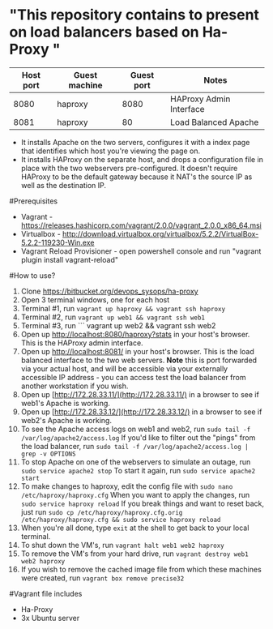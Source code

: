 "This repository contains to present on load balancers based on Ha-Proxy " 
=============================


| Host port | Guest machine | Guest port | Notes
------------|---------------|------------|---
| 8080 | haproxy | 8080 | HAProxy Admin Interface
| 8081 | haproxy | 80 | Load Balanced Apache
* It installs Apache on the two servers, configures it with a index page that identifies which host you're viewing the page on.
* It installs HAProxy on the separate host, and drops a configuration file in place with the two webservers pre-configured.  It doesn't require HAProxy to be the default gateway because it NAT's the source IP as well as the destination IP.



#Prerequisites
* Vagrant - https://releases.hashicorp.com/vagrant/2.0.0/vagrant_2.0.0_x86_64.msi
* Virtualbox - http://download.virtualbox.org/virtualbox/5.2.2/VirtualBox-5.2.2-119230-Win.exe
* Vagrant Reload Provisioner - open powershell console and run "vagrant plugin install vagrant-reload"

#How to use?

1. Clone https://bitbucket.org/devops_sysops/ha-proxy
2. Open 3 terminal windows, one for each host
3. Terminal #1, run ``` vagrant up haproxy && vagrant ssh haproxy ```
4. Terminal #2, run ``` vagrant up web1 && vagrant ssh web1 ```
5. Terminal #3, run ``` vagrant up web2 && vagrant ssh web2
6.  Open up [http://localhost:8080/haproxy?stats](http://localhost:8080/haproxy?stats) in your host's browser.  This is the HAProxy admin interface.
7.  Open up [http://localhost:8081/](http://localhost:8081/) in your host's browser.  This is the load balanced interface to the two web servers.  **Note** this is port forwarded via your actual host, and will be accessible via your externally accessible IP address - you can access test the load balancer from another workstation if you wish.
8.  Open up [http://172.28.33.11/](http://172.28.33.11/) in a browser to see if web1's Apache is working.
9.  Open up [http://172.28.33.12/](http://172.28.33.12/) in a browser to see if web2's Apache is working.
10.  To see the Apache access logs on web1 and web2, run ``` sudo tail -f /var/log/apache2/access.log ```  If you'd like to filter out the "pings" from the load balancer, run ``` sudo tail -f /var/log/apache2/access.log | grep -v OPTIONS ```
11.  To stop Apache on one of the webservers to simulate an outage, run ``` sudo service apache2 stop ```  To start it again, run ``` sudo service apache2 start ```
12.  To make changes to haproxy, edit the config file with ``` sudo nano /etc/haproxy/haproxy.cfg ```  When you want to apply the changes, run ``` sudo service haproxy reload ```  If you break things and want to reset back, just run ``` sudo cp /etc/haproxy/haproxy.cfg.orig /etc/haproxy/haproxy.cfg && sudo service haproxy reload ```
13.  When you're all done, type ``` exit ``` at the shell to get back to your local terminal.
14.  To shut down the VM's, run ``` vagrant halt web1 web2 haproxy ```
15.  To remove the VM's from your hard drive, run ``` vagrant destroy web1 web2 haproxy ```
16.  If you wish to remove the cached image file from which these machines were created, run ``` vagrant box remove precise32 ```

#Vagrant file includes

* Ha-Proxy
* 3x Ubuntu server